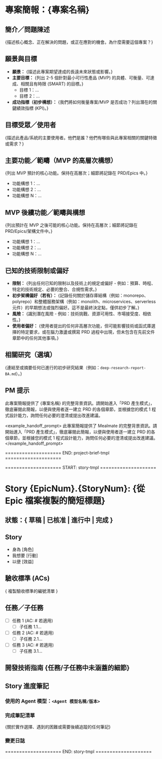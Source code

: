 # 專案簡報：{專案名稱}

## 簡介／問題陳述

{描述核心概念、正在解決的問題，或正在應對的機會。為什麼需要這個專案？}

## 願景與目標

- **願景：** {描述此專案期望達成的長遠未來狀態或影響。}
- **主要目標：** {列出 2-5 個針對最小可行性產品 (MVP) 的具體、可衡量、可達成、相關且有時限 (SMART) 的目標。}
  - 目標 1：...
  - 目標 2：...
- **成功指標（初步構想）：** {我們將如何衡量專案/MVP 是否成功？列出潛在的關鍵績效指標 (KPI)。}

## 目標受眾／使用者

{描述此產品/系統的主要使用者。他們是誰？他們有哪些與此專案相關的關鍵特徵或需求？}

## 主要功能／範疇（MVP 的高層次構想）

{列出 MVP 預計的核心功能。保持在高層次；細節將記錄在 PRD/Epics 中。}

- 功能構想 1：...
- 功能構想 2：...
- 功能構想 N：...

## MVP 後續功能／範疇與構想

{列出預計在 MVP 之後可能的核心功能。保持在高層次；細節將記錄在 PRD/Epics/架構文件中。}

- 功能構想 1：...
- 功能構想 2：...
- 功能構想 N：...

## 已知的技術限制或偏好

- **限制：** {列出任何已知的限制以及技術上的規定或偏好 - 例如：預算、時程、特定的技術規定、必要的整合、合規性需求。}
- **初步架構偏好（若有）：** {記錄任何關於儲存庫結構（例如：monorepo、polyrepo）和整體服務架構（例如：monolith、microservices、serverless 元件）的早期想法或強烈偏好。這不是最終決定點，僅供初步了解。}
- **風險：** {識別潛在風險 - 例如：技術挑戰、資源可用性、市場接受度、相依性。}
- **使用者偏好：** {使用者提出的任何非高層次功能，但可能影響技術或函式庫選擇的特定要求，或在腦力激盪或撰寫 PRD 過程中出現，但未包含在先前文件章節中的任何其他事項。}

## 相關研究（選填）

{連結至或摘要任何已進行的初步研究結果（例如：`deep-research-report-BA.md`）。}

## PM 提示

此專案簡報提供了 {專案名稱} 的完整背景資訊。請開始進入「PRD 產生模式」，徹底審閱此簡報，以便與使用者逐一建立 PRD 的各個章節，並根據您的模式 1 程式設計能力，詢問任何必要的澄清或提出改進建議。

<example_handoff_prompt>
此專案簡報提供了 Mealmate 的完整背景資訊。請開始進入「PRD 產生模式」，徹底審閱此簡報，以便與使用者逐一建立 PRD 的各個章節，並根據您的模式 1 程式設計能力，詢問任何必要的澄清或提出改進建議。</example_handoff_prompt>

==================== END: project-brief-tmpl ====================

==================== START: story-tmpl ====================

# Story {EpicNum}.{StoryNum}: {從 Epic 檔案複製的簡短標題}

## 狀態：{ 草稿 | 已核准 | 進行中 | 完成 }

## Story

- 身為 [角色]
- 我想要 [行動]
- 以便 [效益]

## 驗收標準 (ACs)

{ 複製驗收標準的編號清單 }

## 任務／子任務

- [ ] 任務 1 (AC: # 若適用)
  - [ ] 子任務 1.1...
- [ ] 任務 2 (AC: # 若適用)
  - [ ] 子任務 2.1...
- [ ] 任務 3 (AC: # 若適用)
  - [ ] 子任務 3.1...

## 開發技術指南 {任務/子任務中未涵蓋的細節}

## Story 進度筆記

### 使用的 Agent 模型：`<Agent 模型名稱/版本>`

### 完成筆記清單

{關於實作選擇、遇到的困難或需要後續追蹤的任何筆記}

### 變更日誌

==================== END: story-tmpl ====================
